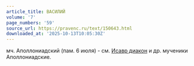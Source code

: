 ```yaml
---
article_title: ВАСИЛИЙ
volume: '7'
page_numbers: '59'
source_url: https://pravenc.ru/text/150643.html
downloaded_at: '2025-10-13T10:05:30Z'
---
```


мч. Аполлониадский (пам. 6 июля) - см. [Исавр диакон](<https://pravenc.ru/text/Исавр диакон.html>) и др. мученики Аполлониадские.
